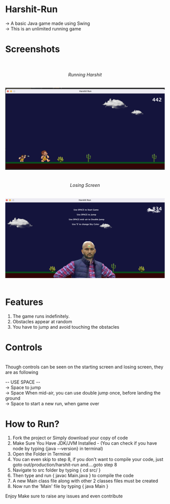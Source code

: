 # Harshit-Run
-> A basic Java game made using Swing
<br>
-> This is an unlimited running game

# Screenshots

<br>

<div align="center" style="text-align: center">
    <h6>Running Harshit</h6>
    <img src="screenshots/2.png" width="600px"</img> 
</div>

<br>

<div align="center" style="text-align: center">
    <h6>Losing Screen</h6>
    <img src="screenshots/3.png" width="600px"</img> 
</div>

<br>

# Features

1. The game runs indefinitely.
2. Obstacles appear at random
3. You have to jump and avoid touching the obstacles

# Controls

<br>
Though controls can be seen on the starting screen and losing screen, they are as following

-- USE SPACE --
<br>
-> Space to jump <br>
-> Space When mid-air, you can use double jump once, before landing the ground <br>
-> Space to start a new run, when game over <br>

# How to Run?

1. Fork the project or Simply download your copy of code
2. Make Sure You Have JDK/JVM Installed - (You can check if you have node by typing {java --version} in terminal)
3. Open the Folder in Terminal
4. You can even skip to step 8, if you don't want to compile your code, just goto out/production/harshit-run and....goto step 8
5. Navigate to src folder by typing { cd src/ }
6. Then type and run { javac Main.java } to compile the code
7. A new Main class file along with other 2 classes files must be created
8. Now run the 'Main' file by typing { java Main }

Enjoy
Make sure to raise any issues and even contribute

